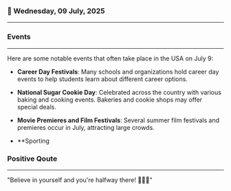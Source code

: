 ### 📅 Wednesday, 09 July, 2025
------
### Events
------
Here are some notable events that often take place in the USA on July 9:

- **Career Day Festivals**: Many schools and organizations hold career day events to help students learn about different career options.
  
- **National Sugar Cookie Day**: Celebrated across the country with various baking and cooking events. Bakeries and cookie shops may offer special deals.

- **Movie Premieres and Film Festivals**: Several summer film festivals and premieres occur in July, attracting large crowds.

- **Sporting
### Positive Qoute
------
"Believe in yourself and you're halfway there! 🌟💪✨"
